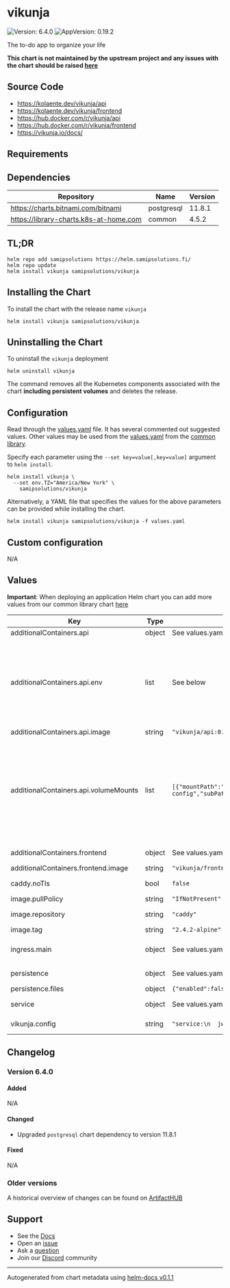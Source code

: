 # vikunja

![Version: 6.4.0](https://img.shields.io/badge/Version-6.4.0-informational?style=flat-square) ![AppVersion: 0.19.2](https://img.shields.io/badge/AppVersion-0.19.2-informational?style=flat-square)

The to-do app to organize your life

**This chart is not maintained by the upstream project and any issues with the chart should be raised [here](https://github.com/samipsolutions/helm-charts/issues/new/choose)**

## Source Code

* <https://kolaente.dev/vikunja/api>
* <https://kolaente.dev/vikunja/frontend>
* <https://hub.docker.com/r/vikunja/api>
* <https://hub.docker.com/r/vikunja/frontend>
* <https://vikunja.io/docs/>

## Requirements

## Dependencies

| Repository | Name | Version |
|------------|------|---------|
| https://charts.bitnami.com/bitnami | postgresql | 11.8.1 |
| https://library-charts.k8s-at-home.com | common | 4.5.2 |

## TL;DR

```console
helm repo add samipsolutions https://helm.samipsolutions.fi/
helm repo update
helm install vikunja samipsolutions/vikunja
```

## Installing the Chart

To install the chart with the release name `vikunja`

```console
helm install vikunja samipsolutions/vikunja
```

## Uninstalling the Chart

To uninstall the `vikunja` deployment

```console
helm uninstall vikunja
```

The command removes all the Kubernetes components associated with the chart **including persistent volumes** and deletes the release.

## Configuration

Read through the [values.yaml](./values.yaml) file. It has several commented out suggested values.
Other values may be used from the [values.yaml](https://github.com/k8s-at-home/library-charts/tree/main/charts/stable/common/values.yaml) from the [common library](https://github.com/k8s-at-home/library-charts/tree/main/charts/stable/common).

Specify each parameter using the `--set key=value[,key=value]` argument to `helm install`.

```console
helm install vikunja \
  --set env.TZ="America/New York" \
    samipsolutions/vikunja
```

Alternatively, a YAML file that specifies the values for the above parameters can be provided while installing the chart.

```console
helm install vikunja samipsolutions/vikunja -f values.yaml
```

## Custom configuration

N/A

## Values

**Important**: When deploying an application Helm chart you can add more values from our common library chart [here](https://github.com/k8s-at-home/library-charts/tree/main/charts/stable/common)

| Key | Type | Default | Description |
|-----|------|---------|-------------|
| additionalContainers.api | object | See values.yaml | Set up the vikunja API container. |
| additionalContainers.api.env | list | See below | You can declare most Vikunja parameters as environment variables. Please consult https://vikunja.io/docs/config-options/ to see all parameters. Note that parameters that are an array cannot be defined as environment variables (like the OpenID Connect settings). Use the vikunja.config Value for that. |
| additionalContainers.api.image | string | `"vikunja/api:0.17.1"` | Vikunja api image and tag |
| additionalContainers.api.volumeMounts | list | `[{"mountPath":"/etc/vikunja/config.yml","name":"vikunja-config","subPath":"Vikunja.yaml"}]` |    value: myVeryComplexJWTSecret - name: VIKUNJA_DATABASE_TYPE   value: "postgres" - name: VIKUNJA_DATABASE_HOST   value: db - name: VIKUNJA_DATABASE_DATABASE   value: vikunja - name: VIKUNJA_DATABASE_USER   value: "vikunja" - name: VIKUNJA_DATABASE_PASSWORD   value: password |
| additionalContainers.frontend | object | See values.yaml | Set up the vikunja frontend container. |
| additionalContainers.frontend.image | string | `"vikunja/frontend:0.17.0"` | Vikunja frontend image and tag |
| caddy.noTls | bool | `false` | Disable auto tls if behind another loadbalancer or ingress |
| image.pullPolicy | string | `"IfNotPresent"` |  |
| image.repository | string | `"caddy"` | Caddy reverse proxy image and tag |
| image.tag | string | `"2.4.2-alpine"` | vikunja api image tag |
| ingress.main | object | See values.yaml | Enable and configure ingress settings for the chart under this key. |
| persistence | object | See values.yaml | Configure persistence settings for the chart under this key. |
| persistence.files | object | `{"enabled":false,"mountpath":"/app/vikunja/files"}` | Volume used for static files |
| service | object | See values.yaml | Configures service settings for the chart. |
| vikunja.config | string | `"service:\n  jwtsecret: \"myVeryComplexJWTSecret\""` | Provide Vikunja config as YAML string |

## Changelog

### Version 6.4.0

#### Added

N/A

#### Changed

* Upgraded `postgresql` chart dependency to version 11.8.1

#### Fixed

N/A

### Older versions

A historical overview of changes can be found on [ArtifactHUB](https://artifacthub.io/packages/helm/samipsolutions/vikunja?modal=changelog)

## Support

- See the [Docs](https://docs.k8s-at-home.com/our-helm-charts/getting-started/)
- Open an [issue](https://github.com/samipsolutions/helm-charts/issues/new/choose)
- Ask a [question](https://github.com/k8s-at-home/organization/discussions)
- Join our [Discord](https://discord.gg/sTMX7Vh) community

----------------------------------------------
Autogenerated from chart metadata using [helm-docs v0.1.1](https://github.com/k8s-at-home/helm-docs/releases/v0.1.1)
